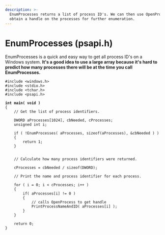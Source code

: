 ```yaml
---
description: >-
  EnumProcesses returns a list of process ID's. We can then use OpenProcess to
  obtain a handle on the processes for further enumeration.
---
```


# EnumProcesses (psapi.h)

EnumProcesses is a quick and easy way to get all process ID's on a Windows system. **It's a good idea to use a large array because it's hard to predict how many processes there will be at the time you call EnumProcesses.**

<pre class="language-c"><code class="lang-c">#include &#x3C;windows.h>
#include &#x3C;stdio.h>
#include &#x3C;tchar.h>
#include &#x3C;psapi.h>
<strong>
</strong><strong>int main( void )
</strong>{
    // Get the list of process identifiers.

    DWORD aProcesses[1024], cbNeeded, cProcesses;
    unsigned int i;

    if ( !EnumProcesses( aProcesses, sizeof(aProcesses), &#x26;cbNeeded ) )
    {
        return 1;
    }


    // Calculate how many process identifiers were returned.

    cProcesses = cbNeeded / sizeof(DWORD);

    // Print the name and process identifier for each process.

    for ( i = 0; i &#x3C; cProcesses; i++ )
    {
        if( aProcesses[i] != 0 )
        {
            // calls OpenProcess to get handle
            PrintProcessNameAndID( aProcesses[i] );
        }
    }

    return 0;
}
</code></pre>

